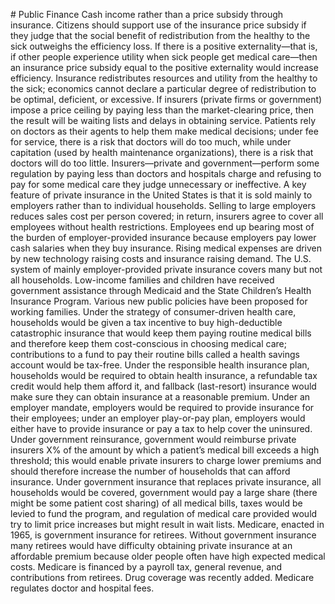 \# Public Finance Cash income rather than a price subsidy through insurance. Citizens should support use of the insurance price subsidy if they judge that the social benefit of redistribution from the healthy to the sick outweighs the efficiency loss. If there is a positive externality—that is, if other people experience utility when sick people get medical care—then an insurance price subsidy equal to the positive externality would increase efficiency. Insurance redistributes resources and utility from the healthy to the sick; economics cannot declare a particular degree of redistribution to be optimal, deficient, or excessive. If insurers (private firms or government) impose a price ceiling by paying less than the market-clearing price, then the result will be waiting lists and delays in obtaining service. Patients rely on doctors as their agents to help them make medical decisions; under fee for service, there is a risk that doctors will do too much, while under capitation (used by health maintenance organizations), there is a risk that doctors will do too little. Insurers—private and government—perform some regulation by paying less than doctors and hospitals charge and refusing to pay for some medical care they judge unnecessary or ineffective. A key feature of private insurance in the United States is that it is sold mainly to employers rather than to individual households. Selling to large employers reduces sales cost per person covered; in return, insurers agree to cover all employees without health restrictions. Employees end up bearing most of the burden of employer-provided insurance because employers pay lower cash salaries when they buy insurance. Rising medical expenses are driven by new technology raising costs and insurance raising demand. The U.S. system of mainly employer-provided private insurance covers many but not all households. Low-income families and children have received government assistance through Medicaid and the State Children’s Health Insurance Program. Various new public policies have been proposed for working families. Under the strategy of consumer-driven health care, households would be given a tax incentive to buy high-deductible catastrophic insurance that would keep them paying routine medical bills and therefore keep them cost-conscious in choosing medical care; contributions to a fund to pay their routine bills called a health savings account would be tax-free. Under the responsible health insurance plan, households would be required to obtain health insurance, a refundable tax credit would help them afford it, and fallback (last-resort) insurance would make sure they can obtain insurance at a reasonable premium. Under an employer mandate, employers would be required to provide insurance for their employees; under an employer play-or-pay plan, employers would either have to provide insurance or pay a tax to help cover the uninsured. Under government reinsurance, government would reimburse private insurers X% of the amount by which a patient’s medical bill exceeds a high threshold; this would enable private insurers to charge lower premiums and should therefore increase the number of households that can afford insurance. Under government insurance that replaces private insurance, all households would be covered, government would pay a large share (there might be some patient cost sharing) of all medical bills, taxes would be levied to fund the program, and regulation of medical care provided would try to limit price increases but might result in wait lists. Medicare, enacted in 1965, is government insurance for retirees. Without government insurance many retirees would have difficulty obtaining private insurance at an affordable premium because older people often have high expected medical costs. Medicare is financed by a payroll tax, general revenue, and contributions from retirees. Drug coverage was recently added. Medicare regulates doctor and hospital fees.